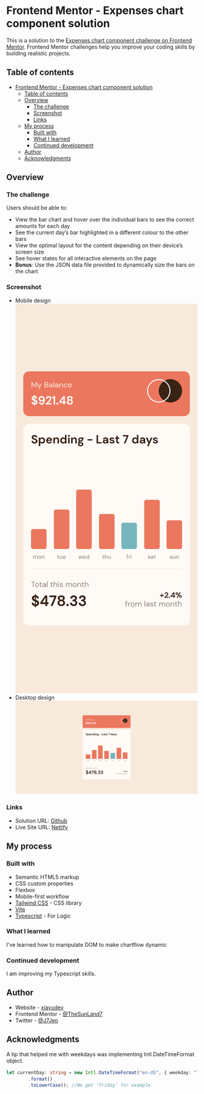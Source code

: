 # Frontend Mentor - Expenses chart component solution

This is a solution to the [Expenses chart component challenge on Frontend Mentor](https://www.frontendmentor.io/challenges/expenses-chart-component-e7yJBUdjwt). Frontend Mentor challenges help you improve your coding skills by building realistic projects.

## Table of contents

- [Frontend Mentor - Expenses chart component solution](#frontend-mentor---expenses-chart-component-solution)
  - [Table of contents](#table-of-contents)
  - [Overview](#overview)
    - [The challenge](#the-challenge)
    - [Screenshot](#screenshot)
    - [Links](#links)
  - [My process](#my-process)
    - [Built with](#built-with)
    - [What I learned](#what-i-learned)
    - [Continued development](#continued-development)
  - [Author](#author)
  - [Acknowledgments](#acknowledgments)

## Overview

### The challenge

Users should be able to:

- View the bar chart and hover over the individual bars to see the correct amounts for each day
- See the current day’s bar highlighted in a different colour to the other bars
- View the optimal layout for the content depending on their device’s screen size
- See hover states for all interactive elements on the page
- **Bonus**: Use the JSON data file provided to dynamically size the bars on the chart

### Screenshot

- Mobile design ![Mobile](./public/images/mobile-design.png)
- Desktop design ![Desktop](./public/images/desktop-design.png)

### Links

- Solution URL: [Github](https://gitlab.com/xiayudev/interactive-card-form)
- Live Site URL: [Netlify](https://interactive-form-mentor.netlify.app/)

## My process

### Built with

- Semantic HTML5 markup
- CSS custom properties
- Flexbox
- Mobile-first workflow
- [Tailwind CSS](https://tailwindcss.com/) - CSS library
- [Vite](https://vite.dev)
- [Typescript](https://typescriptlang.org/) - For Logic

### What I learned

I've learned how to manipulate DOM to make chartflow dynamic

### Continued development

I am improving my Typescript skills.

## Author

- Website - [xiayudev](https://my-portfolio-v2-1.pages.dev/)
- Frontend Mentor - [@TheSunLand7](https://www.frontendmentor.io/profile/TheSunLand7)
- Twitter - [@J7Jeo](https://www.twitter.com/J7Jeo)

## Acknowledgments

A tip that helped me with weekdays was implementing Intl.DateTimeFormat object.

```ts
let currentDay: string = new Intl.DateTimeFormat("en-US", { weekday: "long" })
		.format()
		.toLowerCase(); //We get 'friday' for example.
```
